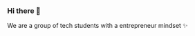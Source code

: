 ### Hi there 👋
We are a group of tech students with a entrepreneur mindset ✨ 

<!--
**P-r-a-y-u-j/P-r-a-y-u-j** is a ✨ _special_ repository because its `README.md` (this file) appears on your GitHub profile.

Here are some ideas to get you started:

- 🔭 I’m currently working on ...
- 🌱 I’m currently learning ...
- 👯 I’m looking to collaborate on ...
- 🤔 I’m looking for help with ...
- 💬 Ask me about ...
- 📫 How to reach me: ...
- 😄 Pronouns: ...
- ⚡ Fun fact: ...
-->
